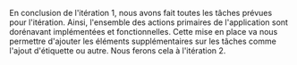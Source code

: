 En conclusion de l'itération 1, nous avons fait toutes les tâches prévues pour l'itération. Ainsi, l'ensemble des actions 
primaires de l'application sont dorénavant implémentées et fonctionnelles. Cette mise en place va nous permettre d'ajouter
les éléments supplémentaires sur les tâches comme l'ajout d'étiquette ou autre. Nous ferons cela à l'itération 2.
